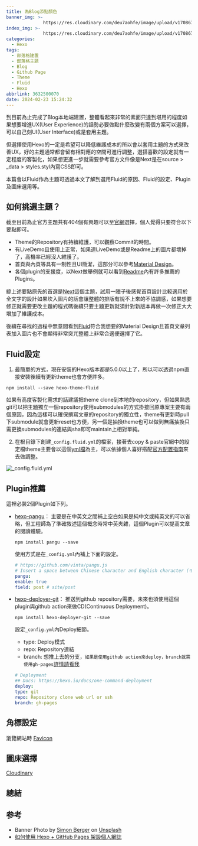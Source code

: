 ```yaml
---
title: 為Blog添點顏色
banner_img: >-
              https://res.cloudinary.com/deu7aohfe/image/upload/v1708673349/202402233632500070/jsqhpjfpf8yzq9ovelre.webp
index_img: >-
              https://res.cloudinary.com/deu7aohfe/image/upload/v1708673349/202402233632500070/jsqhpjfpf8yzq9ovelre.webp
categories:
  - Hexo
tags:
  - 部落格建置
  - 部落格主題
  - Blog
  - Github Page
  - Theme
  - Fluid
  - Hexo
abbrlink: 3632500070
date: 2024-02-23 15:24:32
---
```

到目前為止完成了Blog本地端建置，整體看起來非常的素面只達到堪用的程度如果想要增進UX(User Experience)的話勢必要做點什麼改變有兩個方案可以選擇，可以自己刻UI(User Interface)或是套用主題。

但選擇使用Hexo的一定是希望可以降低維護成本的所以會以套用主題的方式來改善UX，好的主題通常都會留有相對應的空間可進行調整，選搭喜歡的設定就有一定程度的客製化，如果想更進一步就需要參考官方文件像是Next是在source > _data > styles.styl內寫CSS即可。

本篇會以Fluid作為主題可透過本文了解到選用Fluid的原因、Fluid的設定、Plugin及圖床選用等。

## 如何挑選主題？
截至目前為止官方主題共有404個有興趣可以至[官網](https://hexo.io/themes/index.html)選擇，個人覺得只要符合以下要點即可。

- Theme的Repository有持續維護，可以觀察Commit的時間。
- 有LiveDemo且使用上正常，如果連LiveDemo或是Readme上的圖片都壞掉了，高機率已經沒人維護了。
- 首頁與內頁等具有一制性且UI簡潔，這部分可以參考[Material Design](https://m3.material.io/)。
- 各個plugin的支援度，以Next做舉例就可以看到[Readme](https://github.com/next-theme/awesome-next#live-preview)內有許多推薦的Plugins。

綜上述要點原先的首選是[Next](https://github.com/next-theme/hexo-theme-next?tab=readme-ov-file)這個主題，試用一陣子後感覺首頁設計比較適用於全文字的設計如果坎入圖片的話會讓整體的排版有說不上來的不協調感，如果想要修正就需要更改主題的程式碼後續只要主題更新就須針對新版本再做一次修正大大增加了維護成本。

後續在尋找的過程中無意間看到[Fluid](https://github.com/fluid-dev/hexo-theme-fluid)符合我想要的Material Design且首頁文章列表加入圖片也不會顯得非常突兀整體上非常合適便選擇了它。

## Fluid設定
1. 最簡單的方式，現在安裝的Hexo版本都是5.0.0以上了，所以可以透過npm直接安裝後續有更新theme也會方便許多。

```properties
npm install --save hexo-theme-fluid
```

如果有高度客製化需求的話建議把theme clone到本地的repository，但如果熟悉git可以把主題獨立一個repository使用submodules的方式掛接回原專案主要有兩個原因，因為這樣可以確保撰寫文章的repository的獨立性，theme有更新時pull下submodule就會更新reset也方便，另一個是抽換theme也可以做到無痛抽換只需更換submodules的連結與sha即可maintain上相對單純。

2. 在根目錄下創建`_config.fluid.yml`的檔案，接著去copy & paste官網中的設定檔theme主要會以這個[yml檔](https://github.com/fluid-dev/hexo-theme-fluid/blob/master/_config.yml)為主，可以依據個人喜好搭配[官方配置指南](https://fluid-dev.github.io/hexo-fluid-docs/guide/#%E5%85%B3%E4%BA%8E%E6%8C%87%E5%8D%97)來去做調整。

![_config.fluid.yml](https://res.cloudinary.com/deu7aohfe/image/upload/v1710251247/202402233632500070/sx5gkovjjinpfb9hwvsn.webp)

## Plugin推薦
這裡必裝2個Plugin如下列。
- [hexo-pangu](https://github.com/vinta/pangu.js)：
  主要是在中英文之間補上空白如果是純中文或純英文的可以省略，但工程師為了準確敘述這個概念時常中英夾雜，這個Plugin可以提高文章的閱讀體驗。
    ```properties
    npm install pangu --save
    ```
  使用方式是在`_config.yml`內補上下面的設定。
    ```yaml
    # https://github.com/vinta/pangu.js
    # Insert a space between Chinese character and English character (中英文之間添加空格)
    pangu:
    enable: true
    field: post # site/post
    ```
- [hexo-deployer-git](https://github.com/hexojs/hexo-deployer-git)：
  推送到github repository需要，未來也須使用這個plugin與github action來做CD(Continuous Deployment)。
  ```properties
  npm install hexo-deployer-git --save
  ```
  設定`_config.yml`內Deploy細節。
  - type: Deploy模式
  - repo: Repository連結
  - branch: 想推上去的分支，`如果是使用github action來deploy，branch就需使用gh-pages`[詳情請看我](https://docs.github.com/en/pages/getting-started-with-github-pages/configuring-a-publishing-source-for-your-github-pages-site#troubleshooting-publishing-from-a-branch)

  ```yaml
  # Deployment
  ## Docs: https://hexo.io/docs/one-command-deployment
  deploy:
  type: git
  repo: Repository clone web url or ssh
  branch: gh-pages
  ```

## 角標設定
瀏覽網站時
[Favicon](https://favicon.io/favicon-generator/)
## 圖床選擇
[Cloudinary](https://cloudinary.com/)
## 總結

## 参考
- Banner Photo by <a href="https://unsplash.com/@8moments?utm_content=creditCopyText&utm_medium=referral&utm_source=unsplash">Simon Berger</a> on <a href="https://unsplash.com/photos/landscape-photography-of-mountains-twukN12EN7c?utm_content=creditCopyText&utm_medium=referral&utm_source=unsplash">Unsplash</a>
- [如何使用 Hexo + GitHub Pages 架設個人網誌](https://hackmd.io/@Heidi-Liu/note-hexo-github)
